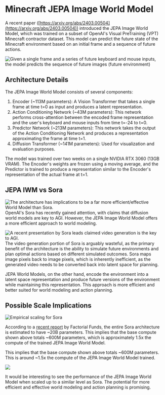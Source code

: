 ﻿# Minecraft JEPA Image World Model


A recent paper ([https://arxiv.org/abs/2403.00504](https://arxiv.org/abs/2403.00504)) introduced the JEPA Image World Model, which was trained on a subset of OpenAI's Visual PreTraining (VPT) Minecraft contractor dataset. This model can predict the future state of the Minecraft environment based on an initial frame and a sequence of future actions.

![Given a single frame and a series of future keyboard and mouse inputs, the model predicts the sequence of future images (future environment)](https://i.imgur.com/Zq8ojmc.gif)

## Architecture Details


The JEPA Image World Model consists of several components:

1.  Encoder (~113M parameters): A Vision Transformer that takes a single frame at time t=0 as input and produces a latent representation.
2.  Action Conditioning Network (~43M parameters): This network performs cross-attention between the encoded frame representation and the user's keyboard and mouse inputs from time t=-24 to t=0.
3.  Predictor Network (~213M parameters): This network takes the output of the Action Conditioning Network and produces a representation approximating the frame at time t=1.
4.  Diffusion Transformer (~141M parameters): Used for visualization and evaluation purposes.

The model was trained over two weeks on a single NVIDIA RTX 3060 (13GB VRAM). The Encoder's weights are frozen using a moving average, and the Predictor is trained to produce a representation similar to the Encoder's representation of the actual frame at t=1.

## JEPA IWM vs Sora

![The architecture has implications to be a far more efficient/effective World Model than Sora.](https://i.imgur.com/V0afEDS.gif)
OpenAI's Sora has recently gained attention, with claims that diffusion world models are key to AGI. However, the JEPA Image World Model offers a more efficient approach to world modeling.

![A recent presentation by Sora leads claimed video generation is the key to AGI.](https://i.imgur.com/4TGGsgV.png)
The video generation portion of Sora is arguably wasteful, as the primary benefit of the architecture is the ability to simulate future environments and plan optimal actions based on different simulated outcomes. Sora maps image pixels back to image pixels, which is inherently inefficient, as the generated video needs to be converted back into latent space for planning.

JEPA World Models, on the other hand, encode the environment into a latent space representation and produce future versions of the environment while maintaining this representation. This approach is more efficient and better suited for world modeling and action planning.

## Possible Scale Implications

![Empirical scaling for Sora](https://i.imgur.com/zOGgSSf.gif)

According to a [recent report](https://www.factorialfunds.com/blog/under-the-hood-how-openai-s-sora-model-works) by Factorial Funds, the entire Sora architecture is estimated to have ~20B parameters. This implies that the base compute shown above totals ~600M parameters, which is approximately 1.5x the compute of the trained JEPA Image World Model.

This implies that the base compute shown above totals ~600M parameters. This is around ~1.5x the compute of the JEPA Image World Model trained.

![](https://i.imgur.com/NM9pKsD.gif)

It would be interesting to see the performance of the JEPA Image World Model when scaled up to a similar level as Sora. The potential for more efficient and effective world modeling and action planning is promising.
